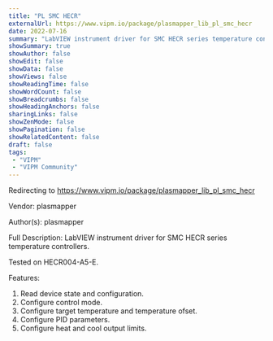 ```yaml
---
title: "PL SMC HECR"
externalUrl: https://www.vipm.io/package/plasmapper_lib_pl_smc_hecr
date: 2022-07-16
summary: "LabVIEW instrument driver for SMC HECR series temperature controllers"
showSummary: true
showAuthor: false
showEdit: false
showData: false
showViews: false
showReadingTime: false
showWordCount: false
showBreadcrumbs: false
showHeadingAnchors: false
sharingLinks: false
showZenMode: false
showPagination: false
showRelatedContent: false
draft: false
tags:
 - "VIPM"
 - "VIPM Community"
---
```


Redirecting to https://www.vipm.io/package/plasmapper_lib_pl_smc_hecr

Vendor: plasmapper

Author(s): plasmapper
 
Full Description:
LabVIEW instrument driver for SMC HECR series temperature controllers.

Tested on HECR004-A5-E.

Features:
1. Read device state and configuration.
2. Configure control mode.
3. Configure target temperature and temperature ofset.
4. Configure PID parameters.
5. Configure heat and cool output limits.